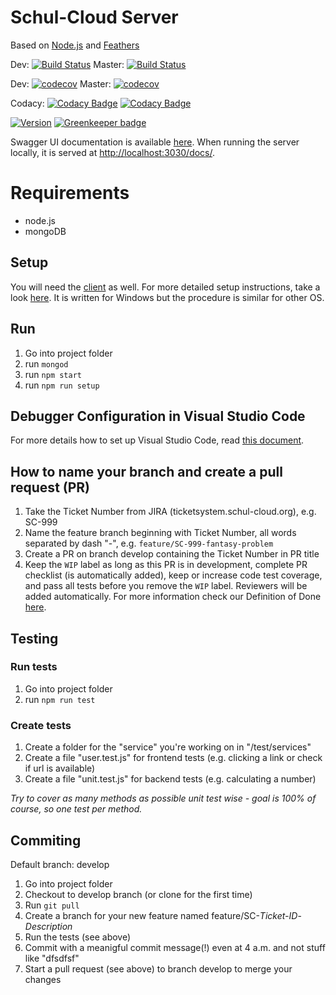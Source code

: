 # Schul-Cloud Server
Based on [Node.js](https://nodejs.org/en/) and [Feathers](https://feathersjs.com/)

Dev: [![Build Status](https://travis-ci.com/schul-cloud/schulcloud-server.svg?branch=develop)](https://travis-ci.com/schul-cloud/schulcloud-server)
Master: [![Build Status](https://travis-ci.com/schul-cloud/schulcloud-server.svg?branch=master)](https://travis-ci.com/schul-cloud/schulcloud-server)

Dev: [![codecov](https://codecov.io/gh/schul-cloud/schulcloud-server/branch/develop/graph/badge.svg)](https://codecov.io/gh/schul-cloud/schulcloud-server/branch/develop)
Master: [![codecov](https://codecov.io/gh/schul-cloud/schulcloud-server/branch/master/graph/badge.svg)](https://codecov.io/gh/schul-cloud/schulcloud-server)

Codacy: [![Codacy Badge](https://api.codacy.com/project/badge/Grade/b5a3d19c5ec640749b167dafb02e2648)](https://www.codacy.com/manual/schul-cloud/schulcloud-server?utm_source=github.com&amp;utm_medium=referral&amp;utm_content=schul-cloud/schulcloud-server&amp;utm_campaign=Badge_Grade) [![Codacy Badge](https://api.codacy.com/project/badge/Coverage/b5a3d19c5ec640749b167dafb02e2648)](https://www.codacy.com/manual/schul-cloud/schulcloud-server?utm_source=github.com&utm_medium=referral&utm_content=schul-cloud/schulcloud-server&utm_campaign=Badge_Coverage)

[![Version](https://img.shields.io/github/release/schul-cloud/schulcloud-server.svg)](https://github.com/schulcloud/schulcloud-server/releases)
[![Greenkeeper badge](https://badges.greenkeeper.io/schul-cloud/schulcloud-server.svg)](https://greenkeeper.io/)

Swagger UI documentation is available [here](https://schul-cloud.org:8080/docs/).
When running the server locally, it is served at [http://localhost:3030/docs/](http://localhost:3030/docs/).


# Requirements

* node.js
* mongoDB


## Setup

You will need the [client](https://github.com/schul-cloud/schulcloud-client) as well. For more detailed setup instructions, take a look [here](https://docs.schul-cloud.org/display/SCDOK/Setup). It is written for Windows but the procedure is similar for other OS.


## Run

1. Go into project folder
2. run `mongod`
2. run `npm start`
3. run `npm run setup`


## Debugger Configuration in Visual Studio Code

For more details how to set up Visual Studio Code, read [this document](https://docs.schul-cloud.org/display/SCDOK/Visual+Studio+Code).

## How to name your branch and create a pull request (PR)
  
1. Take the Ticket Number from JIRA (ticketsystem.schul-cloud.org), e.g. SC-999  
2. Name the feature branch beginning with Ticket Number, all words separated by dash "-", e.g. `feature/SC-999-fantasy-problem`
3. Create a PR on branch develop containing the Ticket Number in PR title
4. Keep the `WIP` label as long as this PR is in development, complete PR checklist (is automatically added), keep or increase code test coverage, and pass all tests before you remove the `WIP` label. Reviewers will be added automatically. For more information check our Definition of Done [here](https://docs.schul-cloud.org/pages/viewpage.action?pageId=92831762).

## Testing

### Run tests

1. Go into project folder
2. run `npm run test`

### Create tests

1. Create a folder for the "service" you're working on in "/test/services"
2. Create a file "user.test.js" for frontend tests (e.g. clicking a link or check if url is available)
3. Create a file "unit.test.js" for backend tests (e.g. calculating a number)

*Try to cover as many methods as possible unit test wise - goal is 100% of course, so one test per method.*

## Commiting

Default branch: develop

1. Go into project folder
2. Checkout to develop branch (or clone for the first time)
3. Run `git pull`
4. Create a branch for your new feature named feature/SC-*Ticket-ID*-*Description*
5. Run the tests (see above)
6. Commit with a meanigful commit message(!) even at 4 a.m. and not stuff like "dfsdfsf"
7. Start a pull request (see above) to branch develop to merge your changes
